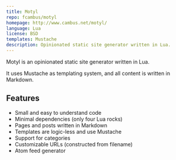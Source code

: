 ```yaml
---
title: Motyl
repo: fcambus/motyl
homepage: http://www.cambus.net/motyl/
language: Lua
license: BSD
templates: Mustache
description: Opinionated static site generator written in Lua.
---
```


Motyl is an opinionated static site generator written in Lua.

It uses Mustache as templating system, and all content is written in Markdown.

## Features

- Small and easy to understand code
- Minimal dependencies (only four Lua rocks)
- Pages and posts written in Markdown
- Templates are logic-less and use Mustache
- Support for categories
- Customizable URLs (constructed from filename)
- Atom feed generator

